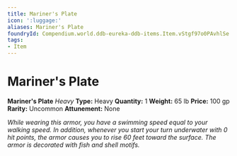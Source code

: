 ```yaml
---
title: Mariner's Plate
icon: ':luggage:'
aliases: Mariner's Plate
foundryId: Compendium.world.ddb-eureka-ddb-items.Item.vStgf97o0PAvhlSe
tags:
- Item
---
```


# Mariner's Plate

**Mariner's Plate**
_Heavy_
**Type:** Heavy
**Quantity:** 1
**Weight:** 65 lb
**Price:** 100 gp
**Rarity:** Uncommon
**Attunement:** None

*While wearing this armor, you have a swimming speed equal to your walking speed. In addition, whenever you start your turn underwater with 0 hit points, the armor causes you to rise 60 feet toward the surface. The armor is decorated with fish and she<span class="No-Break">ll motifs.</span>*